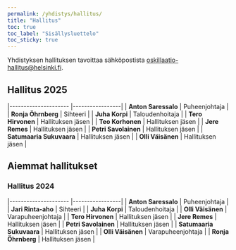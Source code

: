 ```yaml
---
permalink: /yhdistys/hallitus/
title: "Hallitus"
toc: true
toc_label: "Sisällysluettelo"
toc_sticky: true
---
```


Yhdistyksen hallituksen tavoittaa sähköpostista oskillaatio-hallitus@helsinki.fi.

## Hallitus 2025

|---------------------       |-----------------|
| **Anton Saressalo**        | Puheenjohtaja   |
| **Ronja Öhrnberg**         | Sihteeri        |
| **Juha Korpi**             | Taloudenhoitaja |
| **Tero Hirvonen**          | Hallituksen jäsen |
| **Teo Korhonen**           | Hallituksen jäsen |
| **Jere Remes**             | Hallituksen jäsen |
| **Petri Savolainen**       | Hallituksen jäsen |
| **Satumaaria Sukuvaara**   | Hallituksen jäsen |
| **Olli Väisänen**          | Hallituksen jäsen |

## Aiemmat hallitukset
### Hallitus 2024

|---------------------       |-----------------|
| **Anton Saressalo**        | Puheenjohtaja   |
| **Jari Rinta-aho**         | Sihteeri        |
| **Juha Korpi**             | Taloudenhoitaja |
| **Olli Väisänen**          | Varapuheenjohtaja |
| **Tero Hirvonen**          | Hallituksen jäsen |
| **Jere Remes**             | Hallituksen jäsen |
| **Petri Savolainen**       | Hallituksen jäsen |
| **Satumaaria Sukuvaara**   | Hallituksen jäsen |
| **Olli Väisänen**          | Varapuheenjohtaja |
| **Ronja Öhrnberg**         | Hallituksen jäsen |

